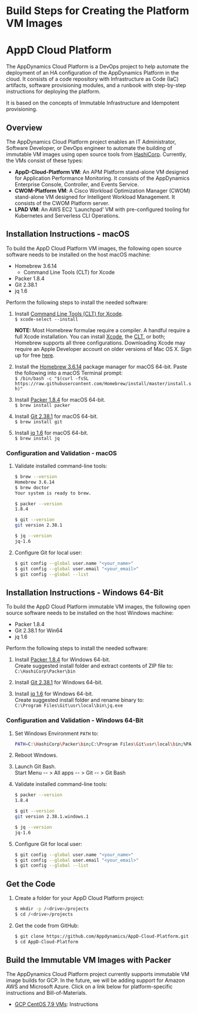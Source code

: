 # Build Steps for Creating the Platform VM Images

# AppD Cloud Platform

The AppDynamics Cloud Platform is a DevOps project to help automate the deployment of an HA configuration
of the AppDynamics Platform in the cloud. It consists of a code repository with Infrastructure as Code (IaC)
artifacts, software provisioning modules, and a runbook with step-by-step instructions for deploying the
platform.

It is based on the concepts of Immutable Infrastructure and Idempotent provisioning.

## Overview

The AppDynamics Cloud Platform project enables an IT Administrator, Software Developer, or DevOps engineer to
automate the building of immutable VM images using open source tools from [HashiCorp](https://www.hashicorp.com/).
Currently, the VMs consist of these types:

-	__AppD-Cloud-Platform VM__: An APM Platform stand-alone VM designed for Application Performance Monitoring. It consists of the AppDynamics Enterprise Console, Controller, and Events Service.
-	__CWOM-Platform VM__: A Cisco Workload Optimization Manager (CWOM) stand-alone VM designed for Intelligent Workload Management. It consists of the CWOM Platform server.
-	__LPAD VM__: An AWS EC2 'Launchpad' VM with pre-configured tooling for Kubernetes and Serverless CLI Operations.

## Installation Instructions - macOS

To build the AppD Cloud Platform VM images, the following open source software needs to be installed on the host macOS machine:

-	Homebrew 3.6.14
	-	Command Line Tools (CLT) for Xcode
-	Packer 1.8.4
-	Git 2.38.1
-	jq 1.6

Perform the following steps to install the needed software:

1.	Install [Command Line Tools (CLT) for Xcode](https://developer.apple.com/downloads).  
    `$ xcode-select --install`  

    **NOTE:** Most Homebrew formulae require a compiler. A handful require a full Xcode installation. You can install [Xcode](https://itunes.apple.com/us/app/xcode/id497799835), the [CLT](https://developer.apple.com/downloads), or both; Homebrew supports all three configurations. Downloading Xcode may require an Apple Developer account on older versions of Mac OS X. Sign up for free [here](https://developer.apple.com/register/index.action).  

2.	Install the [Homebrew 3.6.14](https://brew.sh/) package manager for macOS 64-bit. Paste the following into a macOS Terminal prompt:  
    `$ /bin/bash -c "$(curl -fsSL https://raw.githubusercontent.com/Homebrew/install/master/install.sh)"`

3.	Install [Packer 1.8.4](https://packer.io/) for macOS 64-bit.  
    `$ brew install packer`  

4.	Install [Git 2.38.1](https://git-scm.com/downloads) for macOS 64-bit.  
    `$ brew install git`  

5.	Install [jq 1.6](https://stedolan.github.io/jq/) for macOS 64-bit.  
    `$ brew install jq`  

### Configuration and Validation - macOS

1.	Validate installed command-line tools:

    ```bash
    $ brew --version
    Homebrew 3.6.14
    $ brew doctor
    Your system is ready to brew.

    $ packer --version
    1.8.4

    $ git --version
    git version 2.38.1

    $ jq --version
    jq-1.6
    ```

2.	Configure Git for local user:

    ```bash
    $ git config --global user.name "<your_name>"
    $ git config --global user.email "<your_email>"
    $ git config --global --list
    ```

## Installation Instructions - Windows 64-Bit

To build the AppD Cloud Platform immutable VM images, the following open source software needs to be installed on the host Windows machine:

-	Packer 1.8.4
-	Git 2.38.1 for Win64
-	jq 1.6

Perform the following steps to install the needed software:

1.	Install [Packer 1.8.4](https://releases.hashicorp.com/packer/1.8.4/packer_1.8.4_windows_amd64.zip) for Windows 64-bit.  
    Create suggested install folder and extract contents of ZIP file to:  
    `C:\HashiCorp\Packer\bin`  

2.	Install [Git 2.38.1](https://github.com/git-for-windows/git/releases/download/v2.38.1.windows.1/Git-2.38.1-64-bit.exe) for Windows 64-bit.

3.	Install [jq 1.6](https://github.com/stedolan/jq/releases/download/jq-1.6/jq-win64.exe) for Windows 64-bit.  
    Create suggested install folder and rename binary to:  
    `C:\Program Files\Git\usr\local\bin\jq.exe`

### Configuration and Validation - Windows 64-Bit

1.	Set Windows Environment `PATH` to:

    ```bash
    PATH=C:\HashiCorp\Packer\bin;C:\Program Files\Git\usr\local\bin;%PATH%
    ```

2.	Reboot Windows.

3.	Launch Git Bash.  
    Start Menu -- > All apps -- > Git -- > Git Bash

4.	Validate installed command-line tools:

    ```bash
    $ packer --version
    1.8.4

    $ git --version
    git version 2.38.1.windows.1

    $ jq --version
    jq-1.6
    ```

5.	Configure Git for local user:

    ```bash
    $ git config --global user.name "<your_name>"
    $ git config --global user.email "<your_email>"
    $ git config --global --list
    ```

## Get the Code

1.	Create a folder for your AppD Cloud Platform project:

    ```bash
    $ mkdir -p /<drive>/projects
    $ cd /<drive>/projects
    ```

2.	Get the code from GitHub:

    ```bash
    $ git clone https://github.com/Appdynamics/AppD-Cloud-Platform.git
    $ cd AppD-Cloud-Platform
    ```

## Build the Immutable VM Images with Packer

The AppDynamics Cloud Platform project currently supports immutable VM image builds for GCP. In the future, we will be adding support for Amazon AWS and Microsoft Azure. Click on a link below for platform-specific instructions and Bill-of-Materials.

-	[GCP CentOS 7.9 VMs](GCP_VM_BUILD_INSTRUCTIONS.md): Instructions
